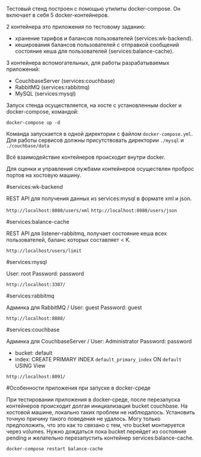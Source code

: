 

Тестовый стенд построен с помощью утилиты docker-compose. Он включает в себя 5 docker-контейнеров.

2 контейнера это приложения по тестовому заданию:
 - хранение тарифов и балансов пользователей (services:wk-backend).
 - кеширования балансов пользователей с отправкой сообщений состояние кеша для пользователей (services:balance-cache).

3 контейнера вспомогательных, для работы разрабатываемых приложений:
 - CouchbaseServer (services:couchbase)
 - RabbitMQ (services:rabbitmq)
 - MySQL (services:mysql)

Запуск стенда осуществляется, на хосте с установленным docker и docker-compose, командой:

`docker-compose up -d`

Команда запускается в одной директории с файлом `docker-compose.yml`. 
Для работы сервисов должны присутствовать директории `./mysql` и `./couchbase/data` 

Всё взаимодействие контейнеров происходит внутри docker.

Для оценки и управления службами контейнеров осуществлен проброс портов на хостовую машину.

#services:wk-backend

REST API для получения данных из services:mysql в формате xml и json.
 
`http://localhost:8080/users/xml`
`http://localhost:8080/users/json`

#services:balance-cache

REST API для  listener-rabbitmq, получает состояние кеша всех пользователей, баланс которых составляет < K.

`http://localhost/users/limit`

#services:mysql

User: root Password: password

`http://localhost:3307/`

#services:rabbitmq

Админка для RabbitMQ / User: guest Password: guest

`http://localhost:8888/`

#services:couchbase

Админка для CouchbaseServer / User: Administrator Password: password
 - bucket: default
 - index: CREATE PRIMARY INDEX `default_primary_index` ON `default` USING View

`http://localhost:8091/`

#Особенности приложения при запуске в docker-среде

При тестировании приложения в docker-среде, после перезапуска контейнеров происходит долгая инициализация bucket couchbase.
На хостовой машине, локально таких проблем не наблюдалось. Установить точную причину такого поведения не удалось.
Могу только предположить, что это как то связано с тем, что  bucket монтируется через volumes.
Нужно дождаться пока bucket перейдет из состояние pending и желательно перезапустить контейнер services:balance-cache.

`docker-compose restart balance-cache`